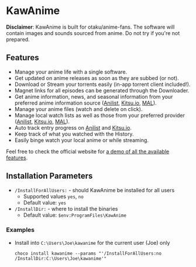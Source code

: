 

# KawAnime
**Disclaimer**: KawAnime is built for otaku/anime-fans. The software will contain images and sounds sourced from anime. Do not try if you're not prepared.

## Features
* Manage your anime life with a single software.
* Get updated on anime releases as soon as they are subbed (or not).
* Download or Stream your torrents easily (in-app torrent client included!).
* Magnet links for all episodes can be generated through the Downloader.
* Get anime information, news, and seasonal information from your preferred anime information source ([Anilist](https://anilist.co), [Kitsu.io](https://Kitsu.io), [MAL](https://myanimelist.net)).
* Manage your anime files (watch and delete on click).
* Manage local watch lists as well as those from your preferred provider ([Anilist](https://anilist.co), [Kitsu.io](https://Kitsu.io), [MAL](https://myanimelist.net)).
* Auto track entry progress on [Anilist](https://anilist.co) and [Kitsu.io](https://Kitsu.io).
* Keep track of what you watched with the History.
* Easily binge watch your local anime or while streaming.

Feel free to check the official website for [a demo of all the available features](https://kawanime.com/#features).


## Installation Parameters
* `/InstallForAllUsers:` - should KawAnime be installed for all users
    - Supported values `yes`, `no`
    - Default value: `yes`
* `/InstallDir:` - where to install the binaries
    - Default value: `$env:ProgramFiles\KawAnime`

### Examples
* Install into `C:\Users\Joe\kawanime` for the current user (Joe) only
    ```
    choco install kawanime --params "'/InstallForAllUsers:no /InstallDir:C:\Users\Joe\kawanime'"
    ```